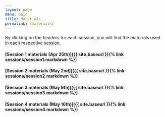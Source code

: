 ```yaml
---
layout: page
menu: main
title: Materials
permalink: /materials/
---
```


By clicking on the headers for each session, you will find the materials used in each respective session. 

#### [Session 1 materials  (Apr 25th)]({{ site.baseurl }}{% link sessions/session1.markdown %})

#### [Session 2 materials  (May 2nd)]({{ site.baseurl }}{% link sessions/session2.markdown %})

#### [Session 3 materials  (May 9th)]({{ site.baseurl }}{% link sessions/session3.markdown %})

#### [Session 4 materials  (May 16th)]({{ site.baseurl }}{% link sessions/session4.markdown %})